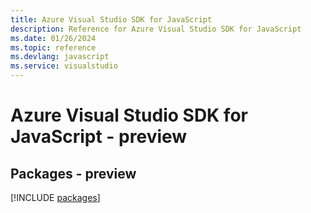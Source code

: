 ```yaml
---
title: Azure Visual Studio SDK for JavaScript
description: Reference for Azure Visual Studio SDK for JavaScript
ms.date: 01/26/2024
ms.topic: reference
ms.devlang: javascript
ms.service: visualstudio
---
```

# Azure Visual Studio SDK for JavaScript - preview
## Packages - preview
[!INCLUDE [packages](visual-studio-index.md)]